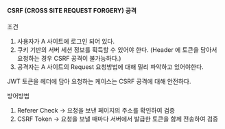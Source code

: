 #### CSRF (CROSS SITE REQUEST FORGERY) 공격

조건
1. 사용자가 A 사이트에 로그인 되어 있다.
2. 쿠키 기반의 서버 세션 정보를 획득할 수 있어야 한다. (Header 에 토큰을 담아서 요청하는 경우 CSRF 공격이 불가능하다.)
3. 공격자는 A 사이트의 Request 요청방법에 대해 밀리 파악하고 있어야한다.

JWT 토큰을 헤더에 담아 요청하는 케이스는 CSRF 공격에 대해 안전하다.

방어방법

1. Referer Check -> 요청을 보낸 페이지의 주소를 확인하여 검증
2. CSRF Token -> 요청을 보낼 때마다 서버에서 발급한 토큰을 함께 전송하여 검증


